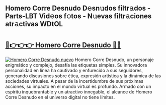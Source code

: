 ## Homero Corre Desnudo D𝚎sn𝚞dos filtr𝚊dos - Parts-LBT Vid𝚎os f𝚘tos - N𝚞evas filtr𝚊ciones atr𝚊ctivas WDtOL

# <h2><a href="http://mb2wzl2.tromn.icu/?c=Homero+Corre+Desnudo">🔗👉👉👉 Homero Corre Desnudo 🔗🔗</a></h2>

[![Homero Corre Desnudo nuevo](https://i.imgur.com/pEAQMta.gif)](http://mb2wzl2.tromn.icu/?c=Homero+Corre+Desnudo)
Homero Corre Desnudo, un personaje enigmático y complejo, desafía las etiquetas simples. Su innovadora personalidad en línea ha cautivado y enfurecido a sus seguidores, generando discusiones sobre ética, expresión artística y la dinámica de las sociedades virtuales. A pesar de la incertidumbre de sus próximas acciones, su impacto en el mundo virtual es profundo. Armado con un espíritu inquebrantable y un atractivo innegable, el alcance de Homero Corre Desnudo en el universo digital no tiene límites.
